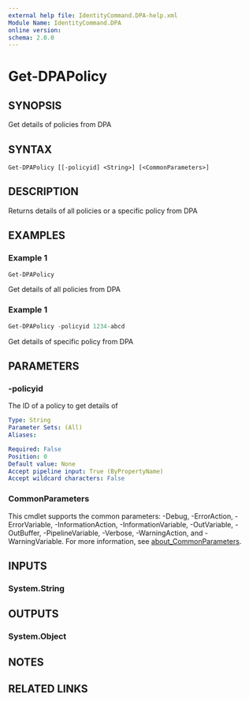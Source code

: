 ```yaml
---
external help file: IdentityCommand.DPA-help.xml
Module Name: IdentityCommand.DPA
online version:
schema: 2.0.0
---
```


# Get-DPAPolicy

## SYNOPSIS
Get details of policies from DPA

## SYNTAX

```
Get-DPAPolicy [[-policyid] <String>] [<CommonParameters>]
```

## DESCRIPTION
Returns details of all policies or a specific policy from DPA

## EXAMPLES

### Example 1
```powershell
Get-DPAPolicy
```

Get details of all policies from DPA

### Example 1
```powershell
Get-DPAPolicy -policyid 1234-abcd
```

Get details of specific policy from DPA

## PARAMETERS

### -policyid
The ID of a policy to get details of

```yaml
Type: String
Parameter Sets: (All)
Aliases:

Required: False
Position: 0
Default value: None
Accept pipeline input: True (ByPropertyName)
Accept wildcard characters: False
```

### CommonParameters
This cmdlet supports the common parameters: -Debug, -ErrorAction, -ErrorVariable, -InformationAction, -InformationVariable, -OutVariable, -OutBuffer, -PipelineVariable, -Verbose, -WarningAction, and -WarningVariable. For more information, see [about_CommonParameters](http://go.microsoft.com/fwlink/?LinkID=113216).

## INPUTS

### System.String

## OUTPUTS

### System.Object
## NOTES

## RELATED LINKS
